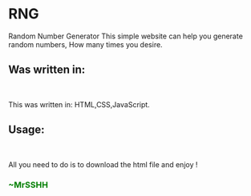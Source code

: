 # RNG
Random Number Generator
This simple website can help you generate random numbers,
How many times you desire.
<h2>Was written in:</h2> <br>
  <p>This was written in: HTML,CSS,JavaScript.</p>

<h2>Usage:</h2> <br>
  <p>All you need to do is to download the html file and enjoy !</p>

<h3 style="color: green;">~MrSSHH</h3>
